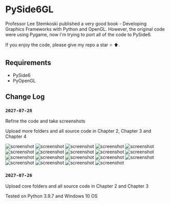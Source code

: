 # PySide6GL

Professor Lee Stemkoski published a very good book - Developing Graphics Frameworks with Python and OpenGL.
However, the original code were using Pygame, now I'm trying to port all of the code to PySide6.

If you enjoy the code, please give my repo a star ⭐ ⬆️. 

## Requirements

* PySide6
* PyOpenGL

## Change Log

### `2027-07-28`

Refine the code and take screenshots

Upload more folders and all source code in Chapter 2, Chapter 3 and Chapter 4

![screenshot](./screenshot/Test-2-1.png)
![screenshot](./screenshot/Test-2-2.png)
![screenshot](./screenshot/Test-2-3.png)
![screenshot](./screenshot/Test-2-4.png)
![screenshot](./screenshot/Test-2-5.png)
![screenshot](./screenshot/Test-2-6.png)
![screenshot](./screenshot/Test-2-7.png)
![screenshot](./screenshot/Test-2-8.png)
![screenshot](./screenshot/Test-2-9.png)
![screenshot](./screenshot/Test-2-10.png)
![screenshot](./screenshot/Test-2-11.png)
![screenshot](./screenshot/Test-3.png)
![screenshot](./screenshot/Test-4-1.png)
![screenshot](./screenshot/Test-4-2.png)
![screenshot](./screenshot/Test-4-3.png)
![screenshot](./screenshot/Test-4-4.png)
![screenshot](./screenshot/Test-4-5.png)
![screenshot](./screenshot/Test-4-6.png)
![screenshot](./screenshot/Test-4-6-1.png)

### `2027-07-26`

Upload core folders and all source code in Chapter 2 and Chapter 3

Tested on Python 3.9.7 and Windows 10 OS
